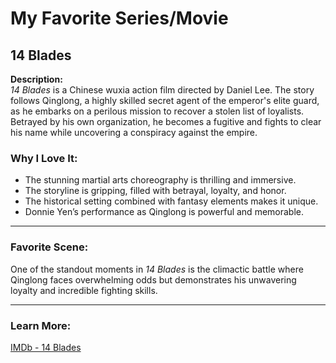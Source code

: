 # My Favorite Series/Movie

## **14 Blades**

**Description:**  
_14 Blades_ is a Chinese wuxia action film directed by Daniel Lee. The story follows Qinglong, a highly skilled secret agent of the emperor's elite guard, as he embarks on a perilous mission to recover a stolen list of loyalists. Betrayed by his own organization, he becomes a fugitive and fights to clear his name while uncovering a conspiracy against the empire.

### **Why I Love It:**
- The stunning martial arts choreography is thrilling and immersive.  
- The storyline is gripping, filled with betrayal, loyalty, and honor.  
- The historical setting combined with fantasy elements makes it unique.  
- Donnie Yen’s performance as Qinglong is powerful and memorable.  

---

### **Favorite Scene:**
One of the standout moments in _14 Blades_ is the climactic battle where Qinglong faces overwhelming odds but demonstrates his unwavering loyalty and incredible fighting skills.

---

### **Learn More:**  
[IMDb - 14 Blades](https://www.imdb.com/title/tt1442571/)  
